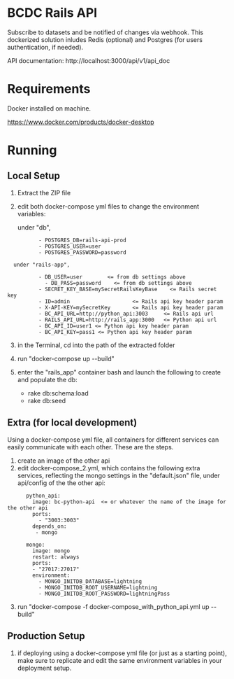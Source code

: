 # BCDC Rails API

Subscribe to datasets and be notified of changes via webhook.
This dockerized solution inludes Redis (optional) and Postgres (for users authentication, if needed).

API documentation: http://localhost:3000/api/v1/api_doc



# Requirements
Docker installed on machine.

https://www.docker.com/products/docker-desktop



# Running

## Local Setup 
1) Extract the ZIP file

2) edit both docker-compose yml files to change the environment variables:

      under "db",
```
          - POSTGRES_DB=rails-api-prod
          - POSTGRES_USER=user
          - POSTGRES_PASSWORD=password
```
      under "rails-app",
```
          - DB_USER=user        <= from db settings above
	        - DB_PASS=password    <= from db settings above
          - SECRET_KEY_BASE=mySecretRailsKeyBase    <= Rails secret key
          - ID=admin                    <= Rails api key header param 
          - X-API-KEY=mySecretKey       <= Rails api key header param 
          - BC_API_URL=http://python_api:3003     <= Rails api url
          - RAILS_API_URL=http://rails_app:3000   <= Python api url
          - BC_API_ID=user1 <= Python api key header param
          - BC_API_KEY=pass1 <= Python api key header param
```
3) in the Terminal, cd into the path of the extracted folder  

4) run "docker-compose up --build"

5) enter the "rails_app" container bash and launch the following to create and populate the db:
   - rake db:schema:load 
   - rake db:seed 




## Extra (for local development)
Using a docker-compose yml file, all containers for different services can easily communicate with each other.
These are the steps.

1) create an image of the other api
2) edit docker-compose_2.yml, which contains the following extra services, reflecting the mongo settings in the "default.json" file, under api/config of the the other api:
```         
      python_api:
        image: bc-python-api  <= or whatever the name of the image for the other api
        ports:
          - "3003:3003"
        depends_on:
         - mongo
       
      mongo:
        image: mongo
        restart: always
        ports:
        - "27017:27017"
        environment: 
          - MONGO_INITDB_DATABASE=lightning
          - MONGO_INITDB_ROOT_USERNAME=lightning
          - MONGO_INITDB_ROOT_PASSWORD=lightningPass
```

3) run "docker-compose -f docker-compose_with_python_api.yml up --build"




## Production Setup
1) if deploying using a docker-compose yml file (or just as a starting point), make sure to replicate and edit the same environment variables in your deployment setup.
